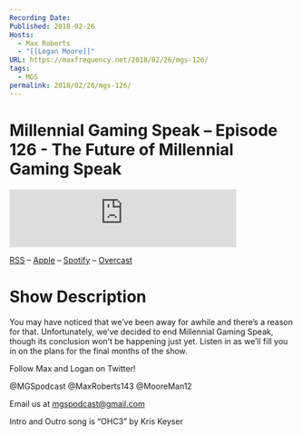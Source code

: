 ```yaml
---
Recording Date: 
Published: 2018-02-26
Hosts:
  - Max Roberts
  - "[[Logan Moore]]"
URL: https://maxfrequency.net/2018/02/26/mgs-126/
tags:
  - MGS
permalink: 2018/02/26/mgs-126/
---
```

# Millennial Gaming Speak – Episode 126 - The Future of Millennial Gaming Speak

<iframe src="https://podcasters.spotify.com/pod/show/millennialgamingspeak/embed/episodes/Episode-126-The-Future-of-Millennial-Gaming-Speak-e1adhs5/a-a6ts44c" height="102px" width="400px" frameborder="0" scrolling="no"></iframe>

[RSS](https://anchor.fm/s/74aa3858/podcast/rss) – [Apple](https://podcasts.apple.com/us/podcast/episode-3-gdc-wrap-up/id1000915981?i=1000542222515) – [Spotify](https://open.spotify.com/episode/7wePXT4Bt22LWifVLx3n8y) – [Overcast](https://overcast.fm/+EtIgeWxEU)
# Show Description

You may have noticed that we’ve been away for awhile and there’s a reason for that. Unfortunately, we’ve decided to end Millennial Gaming Speak, though its conclusion won’t be happening just yet. Listen in as we’ll fill you in on the plans for the final months of the show.

Follow Max and Logan on Twitter!

@MGSpodcast
@MaxRoberts143
@MooreMan12

Email us at mgspodcast@gmail.com

Intro and Outro song is “OHC3” by Kris Keyser